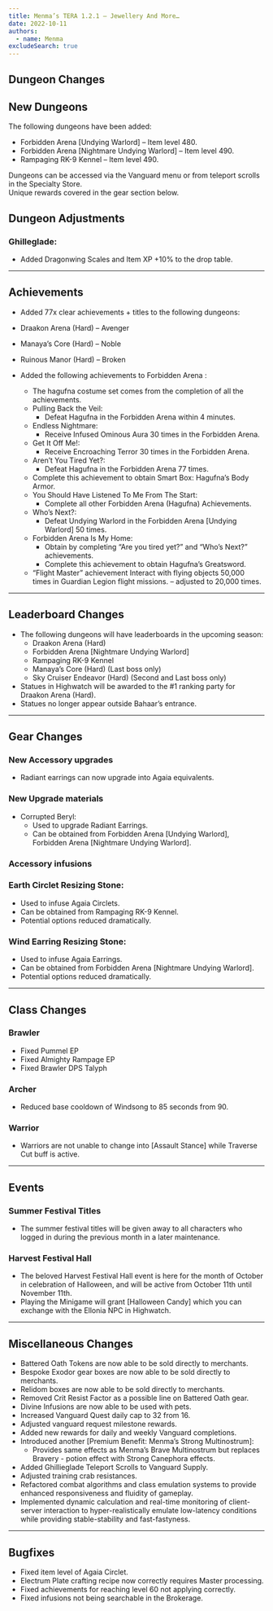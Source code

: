 ```yaml
---
title: Menma’s TERA 1.2.1 – Jewellery And More…
date: 2022-10-11
authors:
  - name: Menma
excludeSearch: true
---
```


## Dungeon Changes

## New Dungeons

The following dungeons have been added:

- Forbidden Arena [Undying Warlord] – Item level 480.
- Forbidden Arena [Nightmare Undying Warlord] – Item level 490.
- Rampaging RK-9 Kennel – Item level 490.

Dungeons can be accessed via the Vanguard menu or from teleport scrolls in the Specialty Store.<br>
Unique rewards covered in the gear section below.

## Dungeon Adjustments

### Ghilleglade:
  - Added Dragonwing Scales and Item XP +10% to the drop table.

<hr/>

## Achievements

- Added 77x clear achievements + titles to the following dungeons:
- Draakon Arena (Hard) – Avenger
- Manaya’s Core (Hard) – Noble
- Ruinous Manor (Hard) – Broken

- Added the following achievements to Forbidden Arena :
  - The hagufna costume set comes from the completion of all the achievements.
   - Pulling Back the Veil:
     - Defeat Hagufna in the Forbidden Arena within 4 minutes.
   - Endless Nightmare:
     - Receive Infused Ominous Aura 30 times in the Forbidden Arena.
   - Get It Off Me!:
     - Receive Encroaching Terror 30 times in the Forbidden Arena.
   - Aren’t You Tired Yet?:
     - Defeat Hagufna in the Forbidden Arena 77 times.
   - Complete this achievement to obtain Smart Box: Hagufna’s Body Armor.
   - You Should Have Listened To Me From The Start:
     - Complete all other Forbidden Arena (Hagufna) Achievements.
   - Who’s Next?:
     - Defeat Undying Warlord in the Forbidden Arena [Undying Warlord] 50 times.
   - Forbidden Arena Is My Home:
     - Obtain by completing “Are you tired yet?” and “Who’s Next?” achievements.
     - Complete this achievement to obtain Hagufna’s Greatsword.
   - “Flight Master” achievement Interact with flying objects 50,000 times in Guardian Legion flight missions. – adjusted to 20,000 times.

<hr/>

## Leaderboard Changes

- The following dungeons will have leaderboards in the upcoming season:
  - Draakon Arena (Hard)
  - Forbidden Arena [Nightmare Undying Warlord]
  - Rampaging RK-9 Kennel
  - Manaya’s Core (Hard) (Last boss only)
  - Sky Cruiser Endeavor (Hard) (Second and Last boss only)
- Statues in Highwatch will be awarded to the #1 ranking party for Draakon Arena (Hard). 
- Statues no longer appear outside Bahaar’s entrance.

<hr/>

## Gear Changes

### New Accessory upgrades

- Radiant earrings can now upgrade into Agaia equivalents.

### New Upgrade materials

- Corrupted Beryl:
  - Used to upgrade Radiant Earrings.
  - Can be obtained from Forbidden Arena [Undying Warlord], Forbidden Arena [Nightmare Undying Warlord].

### Accessory infusions

### Earth Circlet Resizing Stone:
  - Used to infuse Agaia Circlets.
  - Can be obtained from Rampaging RK-9 Kennel.
  - Potential options reduced dramatically.
### Wind Earring Resizing Stone:
  - Used to infuse Agaia Earrings.
  - Can be obtained from Forbidden Arena [Nightmare Undying Warlord].
  - Potential options reduced dramatically.

<hr/>

## Class Changes
### Brawler
   - Fixed Pummel EP
   - Fixed Almighty Rampage EP
   - Fixed Brawler DPS Talyph
### Archer
   - Reduced base cooldown of Windsong to 85 seconds from 90.
### Warrior
   - Warriors are not unable to change into [Assault Stance] while Traverse Cut buff is active.

<hr/>

## Events
### Summer Festival Titles
  - The summer festival titles will be given away to all characters who logged in during the previous month in a later maintenance.

### Harvest Festival Hall
  - The beloved Harvest Festival Hall event is here for the month of October in celebration of Halloween, and will be active from October 11th until November 11th.
  - Playing the Minigame will grant [Halloween Candy] which you can exchange with the Ellonia NPC in Highwatch. 

<hr/>

## Miscellaneous Changes
- Battered Oath Tokens are now able to be sold directly to merchants.
- Bespoke Exodor gear boxes are now able to be sold directly to merchants.
- Relidom boxes are now able to be sold directly to merchants.
- Removed Crit Resist Factor as a possible line on Battered Oath gear.
- Divine Infusions are now able to be used with pets.
- Increased Vanguard Quest daily cap to 32 from 16.
- Adjusted vanguard request milestone rewards.
- Added new rewards for daily and weekly Vanguard completions.
- Introduced another [Premium Benefit: Menma’s Strong Multinostrum]:
  - Provides same effects as Menma’s Brave Multinostrum but replaces Bravery - potion effect with Strong Canephora effects.
- Added Ghillieglade Teleport Scrolls to Vanguard Supply.
- Adjusted training crab resistances.
- Refactored combat algorithms and class emulation systems to provide enhanced responsiveness and fluidity of gameplay.
- Implemented dynamic calculation and real-time monitoring of client-server interaction to hyper-realistically emulate low-latency conditions while providing stable-stability and fast-fastyness.

<hr/>

## Bugfixes

- Fixed item level of Agaia Circlet.
- Electrum Plate crafting recipe now correctly requires Master processing.
- Fixed achievements for reaching level 60 not applying correctly.
- Fixed infusions not being searchable in the Brokerage.